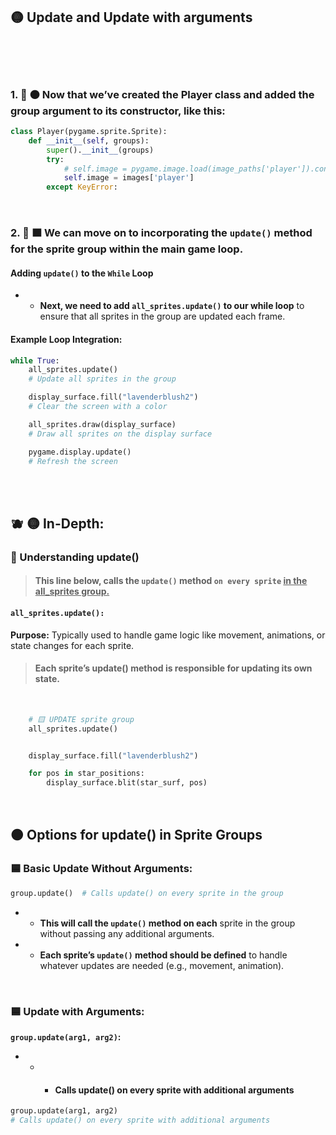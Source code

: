 ## 🟡 Update and Update with arguments


 <br>
 <br>
 <br>


### 1. 👾 🟠 Now that we’ve created the Player class and added the group argument to its constructor, like this:

```python
class Player(pygame.sprite.Sprite):
    def __init__(self, groups):
        super().__init__(groups)
        try:
            # self.image = pygame.image.load(image_paths['player']).convert_alpha()
            self.image = images['player']
        except KeyError:
```
<br>

### 2. 🌴 🟧 We can move on to incorporating the `update()` method for the sprite group within the main game loop.

#### Adding `update()` to the `While` Loop

- - **Next, we need to add `all_sprites.update()` to our while loop** to ensure that all sprites in the group are updated each frame.

#### Example Loop Integration:

```python
while True:
    all_sprites.update()
    # Update all sprites in the group

    display_surface.fill("lavenderblush2")
    # Clear the screen with a color

    all_sprites.draw(display_surface)
    # Draw all sprites on the display surface

    pygame.display.update()
    # Refresh the screen

```

<br>
<br>

## 🫐 🟡 In-Depth:

### 🧶 Understanding update()



> #### This line below, calls the `update()` method `on every sprite`  <u>in the all_sprites group.</u>

#### `all_sprites.update():`



**Purpose:** Typically used to handle game logic like movement, animations, or state changes for each sprite.

  > #### Each sprite’s update() method is responsible for updating its own state.

<br>

```python
    # 🟨 UPDATE sprite group
    all_sprites.update()


    display_surface.fill("lavenderblush2")

    for pos in star_positions:
        display_surface.blit(star_surf, pos)
```

<br>

## 🟠 Options for update() in Sprite Groups



### 🟦 Basic Update Without Arguments:

```python
group.update()  # Calls update() on every sprite in the group
```

- - **This will call the `update()` method on each** sprite in the group without passing any additional arguments.

- - **Each sprite’s `update()` method should be defined** to handle whatever updates are needed (e.g., movement, animation).

<br>

### 🟦  Update with Arguments:


 **`group.update(arg1, arg2)`:**

- - -  #### Calls update() on every sprite with additional arguments

```python
group.update(arg1, arg2)
# Calls update() on every sprite with additional arguments
```